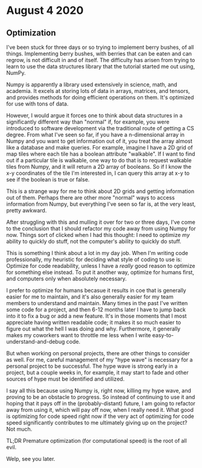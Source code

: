 # August 4 2020
## Optimization
I've been stuck for three days or so trying to implement berry bushes, of all things. Implementing berry bushes, with berries that can be eaten and can regrow, is not difficult in and of itself. The difficulty has arisen from trying to learn to use the data structures library that the tutorial started me out using, NumPy.

Numpy is apparently a library used extensively in science, math, and academia. It excels at storing lots of data in arrays, matrices, and tensors, and provides methods for doing efficient operations on them. It's optimized for use with tons of data.

However, I would argue it forces one to think about data structures in a significantly different way than "normal" if, for example, you were introduced to software development via the traditional route of getting a CS degree. From what I've seen so far, if you have a n-dimensional array in Numpy and you want to get information out of it, you treat the array almost like a database and make queries. For example, imagine I have a 2D grid of map tiles where each tile has a boolean attribute "walkable". If I want to find out if a particular tile is walkable, one way to do that is to request walkable tiles from Numpy, and it will return a 2D array of booleans. So if I know the x-y coordinates of the tile I'm interested in, I can query this array at x-y to see if the boolean is true or false.

This is a strange way for me to think about 2D grids and getting information out of them. Perhaps there are other more "normal" ways to access information from Numpy, but everything I've seen so far is, at the very least, pretty awkward.

After struggling with this and mulling it over for two or three days, I've come to the conclusion that I should refactor my code away from using Numpy for now. Things sort of clicked when I had this thought: I need to optimize *my* ability to quickly do stuff, not the computer's ability to quickly do stuff. 

This is something I think about a lot in my day job. When I'm writing code professionally, my heuristic for deciding what style of coding to use is: Optimize for code readability, unless I have a *really* good reason to optimize for something else instead. To put it another way, optimize for humans first, and computers only when absolutely necessary.

I prefer to optimize for humans becasue it results in coe that is generally easier for me to maintain, and it's also generally easier for my team members to understand and maintain. Many times in the past I've written some code for a project, and then 6-12 months later I have to jump back into it to fix a bug or add a new feature. It's in those moments that I most appreciate having written readable code; it makes it so much easier to figure out what the hell I was doing and why. Furthermore, it generally makes my coworkers want to throttle me less when I write easy-to-understand-and-debug code.

But when working on personal projects, there are other things to consider as well. For me, careful management of my "hype wave" is necessary for a personal project to be successful. The hype wave is strong early in a project, but a couple weeks in, for example, it may start to fade and other sources of hype must be identified and utilized.

I say all this because using Numpy is, right now, killing my hype wave, and proving to be an obstacle to progress. So instead of continuing to use it and hoping that it pays off in the (probably-distant) future, I am going to refactor away from using it, which will pay off now, when I really need it. What good is optimizing for code speed right now if the very act of optimizing for code speed significantly contributes to me ultimately giving up on the project? Not much.

TL;DR Premature optimization (for computational speed) is the root of all evil.

Welp, see you later.
